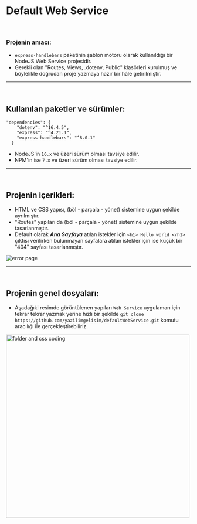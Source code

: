 # Default Web Service 
<br/>

### Projenin amacı:
* `express-handlebars` paketinin şablon motoru olarak kullanıldığı bir NodeJS Web Service projesidir.
* Gerekli olan "Routes, Views, .dotenv, Public" klasörleri kurulmuş ve böylelikle doğrudan proje yazmaya hazır bir hâle getirilmiştir.
  
<hr/>
<br/>

## Kullanılan paketler ve sürümler:
```
"dependencies": {
    "dotenv": "^16.4.5",
    "express": "^4.21.1",
    "express-handlebars": "^8.0.1"
  }

```

* NodeJS'in ```16.x``` ve üzeri sürüm olması tavsiye edilir.
* NPM'in ise ```7.x``` ve üzeri sürüm olması tavsiye edilir.
  
<hr/>
<br/>



## Projenin içerikleri:
* HTML ve CSS yapısı, (böl - parçala - yönet) sistemine uygun şekilde ayrılmıştır.
* "Routes" yapıları da (böl - parçala - yönet) sistemine uygun şekilde tasarlanmıştır.
* Default olarak ***Ana Sayfaya*** atılan istekler için ```<h1> Hello world </h1>``` çıktısı verilirken bulunmayan sayfalara atılan istekler için ise küçük bir "404" sayfası tasarlanmıştır.
<img src="https://i.hizliresim.com/bnc2czo.png" alt="error page"/>

<hr/>
<br/>


## Projenin genel dosyaları:
* Aşadağıki resimde görüntülenen yapıları ```Web Service``` uygulamarı için tekrar tekrar yazmak yerine hızlı bir şekilde ``` git clone https://github.com/yazilimgelisim/defaultWebService.git ``` komutu aracılığı ile gerçekleştirebiliriz.
<img src="https://i.hizliresim.com/9nt9qv5.png" alt="folder and css coding" height="500px" style="overflow:hidden"/>
